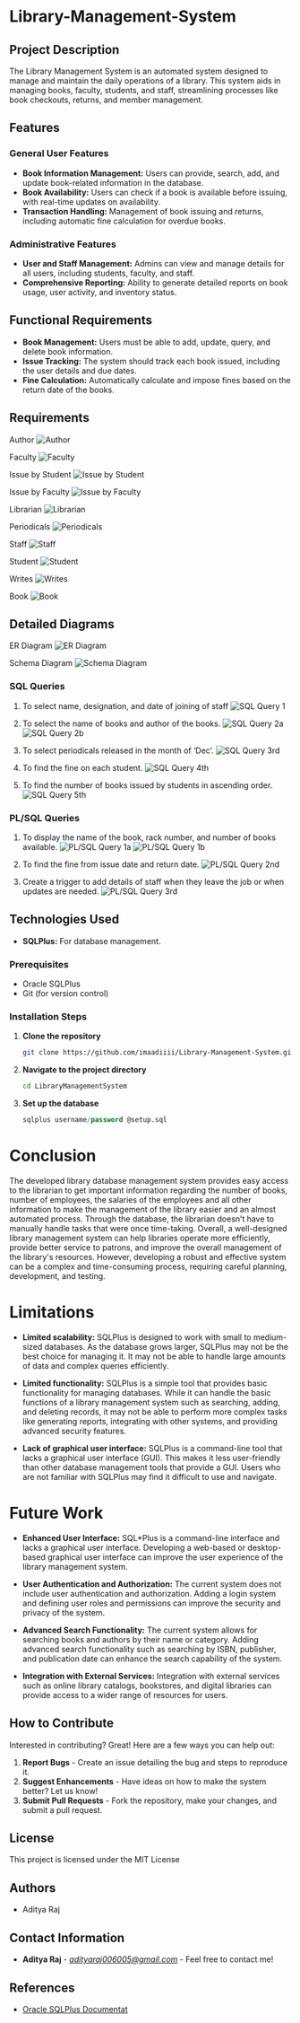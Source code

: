 # Library-Management-System

## Project Description
The Library Management System is an automated system designed to manage and maintain the daily operations of a library. This system aids in managing books, faculty, students, and staff, streamlining processes like book checkouts, returns, and member management.

## Features
### General User Features
- **Book Information Management:** Users can provide, search, add, and update book-related information in the database.
- **Book Availability:** Users can check if a book is available before issuing, with real-time updates on availability.
- **Transaction Handling:** Management of book issuing and returns, including automatic fine calculation for overdue books.

### Administrative Features
- **User and Staff Management:** Admins can view and manage details for all users, including students, faculty, and staff.
- **Comprehensive Reporting:** Ability to generate detailed reports on book usage, user activity, and inventory status.

## Functional Requirements
- **Book Management:** Users must be able to add, update, query, and delete book information.
- **Issue Tracking:** The system should track each book issued, including the user details and due dates.
- **Fine Calculation:** Automatically calculate and impose fines based on the return date of the books.

## Requirements

Author
![Author](Requirements/AUTHOR.jpeg "Author")

Faculty
![Faculty](Requirements/FACULTY.jpeg "Faculty")

Issue by Student
![Issue by Student](Requirements/ISSUE_BY%20STUDENT.jpeg "Issue by Student")

Issue by Faculty
![Issue by Faculty](Requirements/ISSUE_BY_FACULTY.jpeg "Issue by Faculty")

Librarian
![Librarian](Requirements/LIBRARIAN.jpeg "Librarian")

Periodicals
![Periodicals](Requirements/PERIODICALS.jpeg "Periodicals")

Staff
![Staff](Requirements/STAFF.jpeg "Staff")

Student
![Student](Requirements/STUDENT.jpeg "Student")

Writes
![Writes](Requirements/WRITES.jpeg "Writes")

Book
![Book](Requirements/BOOK.jpeg "Book")

## Detailed Diagrams
ER Diagram
![ER Diagram](DETAILED%20DIAGRAMS/ER%20DIAGRAM.jpeg "ER Diagram")

Schema Diagram
![Schema Diagram](DETAILED%20DIAGRAMS/SCHEMA%20DIAGRAM.jpeg "Schema Diagram")

### SQL Queries
1. To select name, designation, and date of joining of staff
   ![SQL Query 1](SNAPSHOTS-RESULTS/SQL%20queries/1ST.jpeg "SQL Query 1")

2. To select the name of books and author of the books.
   ![SQL Query 2a](SNAPSHOTS-RESULTS/SQL%20queries/2ND%20a.jpeg "SQL Query 2a")
   ![SQL Query 2b](SNAPSHOTS-RESULTS/SQL%20queries/2ND%20b.jpeg "SQL Query 2b")

3. To select periodicals released in the month of ‘Dec’.
   ![SQL Query 3rd](SNAPSHOTS-RESULTS/SQL%20queries/3RD.jpeg "SQL Query 3rd")

4. To find the fine on each student.
   ![SQL Query 4th](SNAPSHOTS-RESULTS/SQL%20queries/4TH.jpeg "SQL Query 4th")

5. To find the number of books issued by students in ascending order.
   ![SQL Query 5th](SNAPSHOTS-RESULTS/SQL%20queries/5TH.jpeg "SQL Query 5th")

### PL/SQL Queries
1. To display the name of the book, rack number, and number of books available.
   ![PL/SQL Query 1a](SNAPSHOTS-RESULTS/PL-SQL%20QUERIES/1ST%20a.jpeg "PL/SQL Query 1a")
   ![PL/SQL Query 1b](SNAPSHOTS-RESULTS/PL-SQL%20QUERIES/1ST%20b.jpeg "PL/SQL Query 1b")

2. To find the fine from issue date and return date.
   ![PL/SQL Query 2nd](SNAPSHOTS-RESULTS/PL-SQL%20QUERIES/2ND.jpeg "PL/SQL Query 2nd")

3. Create a trigger to add details of staff when they leave the job or when updates are needed.
   ![PL/SQL Query 3rd](SNAPSHOTS-RESULTS/PL-SQL%20QUERIES/3RD.jpeg "PL/SQL Query 3rd")


## Technologies Used
- **SQLPlus:** For database management.

### Prerequisites
- Oracle SQLPlus
- Git (for version control)

### Installation Steps
1. **Clone the repository**
   ```bash
   git clone https://github.com/imaadiiii/Library-Management-System.git
   ```
2. **Navigate to the project directory**
   ```bash
   cd LibraryManagementSystem
   ```
3. **Set up the database**
   ```sql
   sqlplus username/password @setup.sql
   ```
  
# Conclusion

The developed library database management system provides easy access to the librarian to get important information regarding the number of books, number of employees, the salaries of the employees and all other information to make the management of the library easier and an almost automated process. Through the database, the librarian doesn’t have to manually handle tasks that were once time-taking. Overall, a well-designed library management system can help libraries operate more efficiently, provide better service to patrons, and improve the overall management of the library's resources. However, developing a robust and effective system can be a complex and time-consuming process, requiring careful planning, development, and testing.

# Limitations

- **Limited scalability:** SQLPlus is designed to work with small to medium-sized databases. As the database grows larger, SQLPlus may not be the best choice for managing it. It may not be able to handle large amounts of data and complex queries efficiently.

- **Limited functionality:** SQLPlus is a simple tool that provides basic functionality for managing databases. While it can handle the basic functions of a library management system such as searching, adding, and deleting records, it may not be able to perform more complex tasks like generating reports, integrating with other systems, and providing advanced security features.

- **Lack of graphical user interface:** SQLPlus is a command-line tool that lacks a graphical user interface (GUI). This makes it less user-friendly than other database management tools that provide a GUI. Users who are not familiar with SQLPlus may find it difficult to use and navigate.

# Future Work

- **Enhanced User Interface:** SQL*Plus is a command-line interface and lacks a graphical user interface. Developing a web-based or desktop-based graphical user interface can improve the user experience of the library management system.

- **User Authentication and Authorization:** The current system does not include user authentication and authorization. Adding a login system and defining user roles and permissions can improve the security and privacy of the system.

- **Advanced Search Functionality:** The current system allows for searching books and authors by their name or category. Adding advanced search functionality such as searching by ISBN, publisher, and publication date can enhance the search capability of the system.

- **Integration with External Services:** Integration with external services such as online library catalogs, bookstores, and digital libraries can provide access to a wider range of resources for users.

## How to Contribute
Interested in contributing? Great! Here are a few ways you can help out:
1. **Report Bugs** - Create an issue detailing the bug and steps to reproduce it.
2. **Suggest Enhancements** - Have ideas on how to make the system better? Let us know!
3. **Submit Pull Requests** - Fork the repository, make your changes, and submit a pull request.


## License
This project is licensed under the MIT License 

## Authors
- Aditya Raj


## Contact Information
- **Aditya Raj** - *adityaraj006005@gmail.com* - Feel free to contact me!

## References
- [Oracle SQLPlus Documentat](https://www.oracle.com/database/technologies/)

